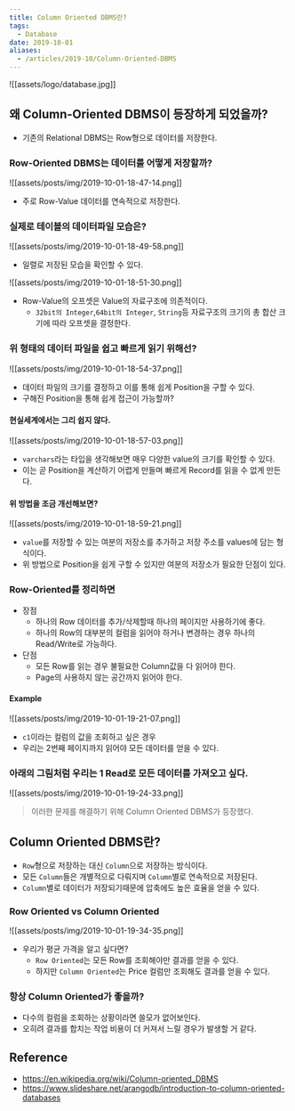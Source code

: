 ```yaml
---
title: Column Oriented DBMS란?
tags:
  - Database
date: 2019-10-01
aliases: 
  - /articles/2019-10/Column-Oriented-DBMS
---
```


![[assets/logo/database.jpg]]

## 왜 Column-Oriented DBMS이 등장하게 되었을까?
- 기존의 Relational DBMS는 Row형으로 데이터를 저장한다.

### Row-Oriented DBMS는 데이터를 어떻게 저장할까?
![[assets/posts/img/2019-10-01-18-47-14.png]]

- 주로 Row-Value 데이터를 연속적으로 저장한다.

### 실제로 테이블의 데이터파일 모습은?
![[assets/posts/img/2019-10-01-18-49-58.png]]
- 일렬로 저장된 모습을 확인할 수 있다.

![[assets/posts/img/2019-10-01-18-51-30.png]]
- Row-Value의 오프셋은 Value의 자료구조에 의존적이다.
  - `32bit의 Integer`,`64bit의 Integer`, `String`등 자료구조의 크기의 총 합산 크기에 따라 오프셋을 결정한다.

### 위 형태의 데이터 파일을 쉽고 빠르게 읽기 위해선?
![[assets/posts/img/2019-10-01-18-54-37.png]]
- 데이터 파일의 크기를 결정하고 이를 통해 쉽게 Position을 구할 수 있다.
- 구해진 Position을 통해 쉽게 접근이 가능할까?

#### 현실세계에서는 그리 쉽지 않다.

![[assets/posts/img/2019-10-01-18-57-03.png]]
- `varchars`라는 타입을 생각해보면 매우 다양한 value의 크기를 확인할 수 있다.
- 이는 곧 Position을 계산하기 어렵게 만들며 빠르게 Record를 읽을 수 없게 만든다.


#### 위 방법을 조금 개선해보면?
![[assets/posts/img/2019-10-01-18-59-21.png]]
- `value`를 저장할 수 있는 여분의 저장소를 추가하고 저장 주소를 values에 담는 형식이다.
- 위 방법으로 Position을 쉽게 구할 수 있지만 여분의 저장소가 필요한 단점이 있다.

### Row-Oriented를 정리하면
- 장점
  - 하나의 Row 데이터를 추가/삭제할때 하나의 페이지만 사용하기에 좋다.
  - 하나의 Row의 대부분의 컬럼을 읽어야 하거나 변경하는 경우 하나의 Read/Write로 가능하다.
- 단점
  - 모든 Row를 읽는 경우 불필요한 Column값을 다 읽어야 한다.
  - Page의 사용하지 않는 공간까지 읽어야 한다.

#### Example
![[assets/posts/img/2019-10-01-19-21-07.png]]
- `c1`이라는 컬럼의 값을 조회하고 싶은 경우
- 우리는 2번째 페이지까지 읽어야 모든 데이터를 얻을 수 있다.

### 아래의 그림처럼 우리는 1 Read로 모든 데이터를 가져오고 싶다.
![[assets/posts/img/2019-10-01-19-24-33.png]]

> 이러한 문제를 해결하기 위해 Column Oriented DBMS가 등장했다.

## Column Oriented DBMS란?
- `Row`형으로 저장하는 대신 `Column`으로 저장하는 방식이다.
- 모든 `Column`들은 개별적으로 다뤄지며 `Column`별로 연속적으로 저장된다.
- `Column`별로 데이터가 저장되기때문에 압축에도 높은 효율을 얻을 수 있다.

### Row Oriented vs Column Oriented

![[assets/posts/img/2019-10-01-19-34-35.png]]
- 우리가 평균 가격을 알고 싶다면?
  - `Row Oriented`는 모든 Row를 조회해야만 결과를 얻을 수 있다.
  - 하지만 `Column Oriented`는 Price 컬럼만 조회해도 결과를 얻을 수 있다.

### 항상 Column Oriented가 좋을까?
- 다수의 컬럼을 조회하는 상황이라면 쓸모가 없어보인다.
- 오히려 결과를 합치는 작업 비용이 더 커져서 느릴 경우가 발생할 거 같다.


## Reference
- <https://en.wikipedia.org/wiki/Column-oriented_DBMS>
- <https://www.slideshare.net/arangodb/introduction-to-column-oriented-databases>
